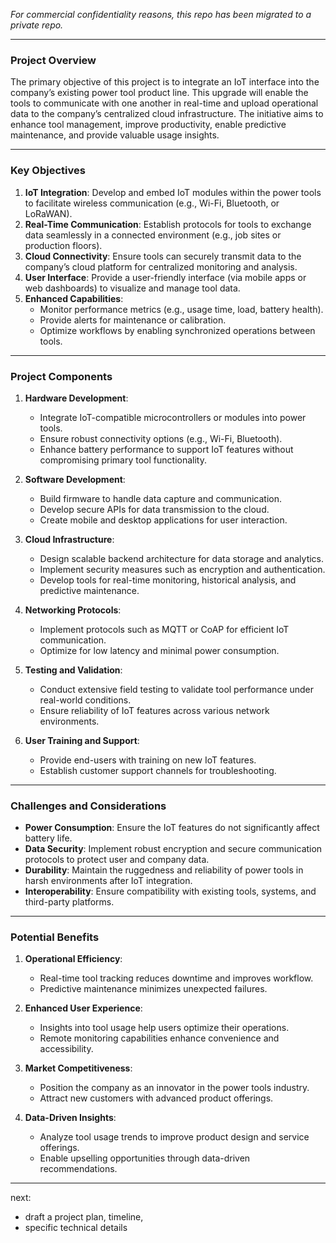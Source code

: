 _For commercial confidentiality reasons, this repo has been migrated to a private repo._

---

### **Project Overview**
The primary objective of this project is to integrate an IoT interface into the company’s existing power tool product line. This upgrade will enable the tools to communicate with one another in real-time and upload operational data to the company’s centralized cloud infrastructure. The initiative aims to enhance tool management, improve productivity, enable predictive maintenance, and provide valuable usage insights.

---

### **Key Objectives**
1. **IoT Integration**: Develop and embed IoT modules within the power tools to facilitate wireless communication (e.g., Wi-Fi, Bluetooth, or LoRaWAN).
2. **Real-Time Communication**: Establish protocols for tools to exchange data seamlessly in a connected environment (e.g., job sites or production floors).
3. **Cloud Connectivity**: Ensure tools can securely transmit data to the company’s cloud platform for centralized monitoring and analysis.
4. **User Interface**: Provide a user-friendly interface (via mobile apps or web dashboards) to visualize and manage tool data.
5. **Enhanced Capabilities**:
   - Monitor performance metrics (e.g., usage time, load, battery health).
   - Provide alerts for maintenance or calibration.
   - Optimize workflows by enabling synchronized operations between tools.

---

### **Project Components**
1. **Hardware Development**:
   - Integrate IoT-compatible microcontrollers or modules into power tools.
   - Ensure robust connectivity options (e.g., Wi-Fi, Bluetooth).
   - Enhance battery performance to support IoT features without compromising primary tool functionality.

2. **Software Development**:
   - Build firmware to handle data capture and communication.
   - Develop secure APIs for data transmission to the cloud.
   - Create mobile and desktop applications for user interaction.

3. **Cloud Infrastructure**:
   - Design scalable backend architecture for data storage and analytics.
   - Implement security measures such as encryption and authentication.
   - Develop tools for real-time monitoring, historical analysis, and predictive maintenance.

4. **Networking Protocols**:
   - Implement protocols such as MQTT or CoAP for efficient IoT communication.
   - Optimize for low latency and minimal power consumption.

5. **Testing and Validation**:
   - Conduct extensive field testing to validate tool performance under real-world conditions.
   - Ensure reliability of IoT features across various network environments.

6. **User Training and Support**:
   - Provide end-users with training on new IoT features.
   - Establish customer support channels for troubleshooting.

---

### **Challenges and Considerations**
- **Power Consumption**: Ensure the IoT features do not significantly affect battery life.
- **Data Security**: Implement robust encryption and secure communication protocols to protect user and company data.
- **Durability**: Maintain the ruggedness and reliability of power tools in harsh environments after IoT integration.
- **Interoperability**: Ensure compatibility with existing tools, systems, and third-party platforms.

---

### **Potential Benefits**
1. **Operational Efficiency**:
   - Real-time tool tracking reduces downtime and improves workflow.
   - Predictive maintenance minimizes unexpected failures.

2. **Enhanced User Experience**:
   - Insights into tool usage help users optimize their operations.
   - Remote monitoring capabilities enhance convenience and accessibility.

3. **Market Competitiveness**:
   - Position the company as an innovator in the power tools industry.
   - Attract new customers with advanced product offerings.

4. **Data-Driven Insights**:
   - Analyze tool usage trends to improve product design and service offerings.
   - Enable upselling opportunities through data-driven recommendations.

---
next:
+ draft a project plan, timeline,
+ specific technical details 
